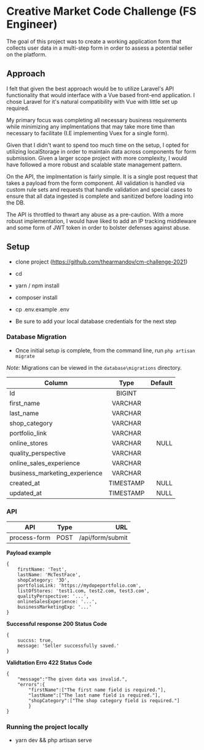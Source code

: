 # Creative Market Code Challenge (FS Engineer)

The goal of this project was to create a working application form that collects user data in a multi-step form in order to assess a potential 
seller on the platform. 


## Approach
I felt that given the best approach would be to utilize Laravel's API functionality that would interface with a Vue based front-end application. I chose
Laravel for it's natural compatibility with Vue with little set up required. 

My primary focus was completing all necessary business requirements while minimizing any implmentations that may take more time than necessary to facilitate (I.E implementing Vuex for a single form). 

Given that I didn't want to spend too much time on the setup, I opted for utilizing localStorage in order to maintain data across components for form submission. Given a larger scope project with more complexity, I would have followed a more robust and scalable state management pattern.

On the API, the implmentation is fairly simple. It is a single post request that takes a payload from the form component. All validation is handled via custom rule sets and requests that handle validation and special cases to ensure that all data ingested is complete and sanitized before loading into the DB. 

The API is throttled to thwart any abuse as a pre-caution. With a more robust implementation, I would have liked to add an IP tracking middleware and some form of JWT token in order to bolster defenses against abuse. 

## Setup
- clone project (https://github.com/thearmandov/cm-challenge-2021)

- cd <project-name>

- yarn / npm install

- composer install 

- cp .env.example .env

- Be sure to add your local database credentials for the next step

###  Database Migration

- Once initial setup is complete, from the command line, run `php artisan migrate`

*Note:* Migrations can be viewed in the `database\migrations` directory. 

| Column                        |      Type      |  Default |
|-------------------------------|:-------------:|------:|
| Id                            |    BIGINT    |       |
| first_name                    |    VARCHAR   |    |
| last_name                     |    VARCHAR   |     |
| shop_category                 |    VARCHAR   |  |
| portfolio_link                |    VARCHAR   |    |
| online_stores                 |    VARCHAR   |    NULL |
| quality_perspective           |    VARCHAR   |  |
| online_sales_experience       |    VARCHAR   |    |
| business_marketing_experience |    VARCHAR   |    |
| created_at                    |    TIMESTAMP |   NULL |
| updated_at                    |    TIMESTAMP |    NULL |

### API
| API           |      Type  |  URL                |
|---------------|:----------:|--------------------:|
| process-form  |    POST    |  /api/form/submit   |

**Payload example**
```
{
    firstName: 'Test',
    lastName: 'McTestFace',
    shopCategory: '3D',
    portfolioLink: 'https://mydopeportfolio.com',
    listOfStores: 'test1.com, test2.com, test3.com',
    qualityPerspective: '...',
    onlineSalesExperience: '...',
    businessMarketingExp: '...'
}
```

**Successful response 200 Status Code**
```
{
    succss: true,
    message: 'Seller successfully saved.'
}
```

**Validtation Erro 422 Status Code**
```
{
    "message":"The given data was invalid.",
    "errors":{
        "firstName":["The first name field is required."],
        "lastName":["The last name field is required."],
        "shopCategory":["The shop category field is required."]
        }
}
```


### Running the project locally

- yarn dev && php artisan serve